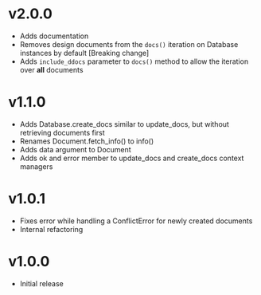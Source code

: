 # v2.0.0

- Adds documentation
- Removes design documents from the `docs()` iteration on Database instances by default [Breaking change]
- Adds `include_ddocs` parameter to `docs()` method to allow the iteration over **all** documents

# v1.1.0

- Adds Database.create_docs similar to update_docs, but without retrieving documents first
- Renames Document.fetch_info() to info()
- Adds data argument to Document
- Adds ok and error member to update_docs and create_docs context managers

# v1.0.1

- Fixes error while handling a ConflictError for newly created documents
- Internal refactoring

# v1.0.0

- Initial release
